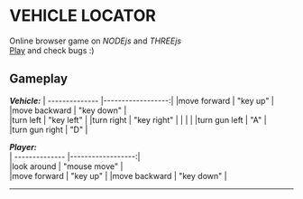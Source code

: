 
# VEHICLE LOCATOR 

Online browser game on *NODEjs* and *THREEjs*  
[Play](http://js.otrisovano.ru/tests/180316Locator/01) and check bugs :)


Gameplay
------------

**_Vehicle:_**
| -------------- |------------------:|
|move forward    |    "key up"  |
|move backward   |    "key down" | 	
|turn left       |    "key left"  |
|turn right      |    "key right"  |
|                |                  | 
|turn gun left   |    "A" |  
|turn gun right   |    "D"  |
  
**_Player:_**  
| -------------- |------------------:|  
|look around     |    "mouse move" |  
|move forward    |    "key up"  |
|move backward   |    "key down" | 	

-------------  
 	
